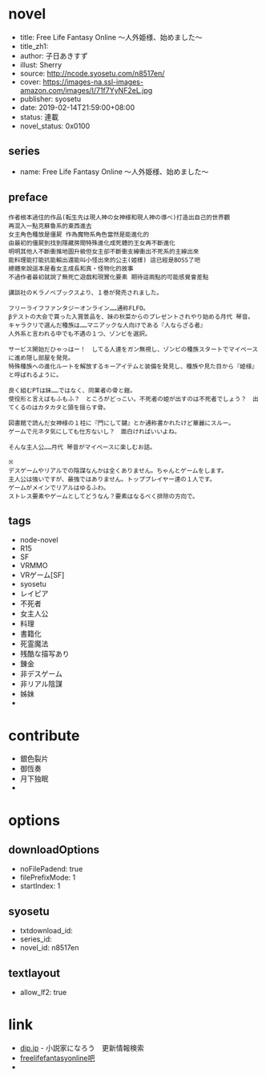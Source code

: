 # novel

- title: Free Life Fantasy Online ～人外姫様、始めました～
- title_zh1:
- author: 子日あきすず
- illust: Sherry
- source: http://ncode.syosetu.com/n8517en/
- cover: https://images-na.ssl-images-amazon.com/images/I/71f7YyNF2eL.jpg
- publisher: syosetu
- date: 2019-02-14T21:59:00+08:00
- status: 連載
- novel_status: 0x0100

## series

- name: Free Life Fantasy Online ～人外姫様、始めました～

## preface


```
作者根本過住的作品(転生先は現人神の女神様和現人神の導べ)打造出自己的世界觀
再混入一點克蘇魯系的東西進去
女主角色種放是僵屍 作為魔物系角色當然是能進化的
由最初的僵屍到找到隱藏房間特殊進化成死體的王女再不斷進化
明明其他人不斷衝推地圖升級但女主卻不斷衝支線衝出不死系的主線出來
能料理能打能抗能輸出還能叫小怪出來的公主(姬樣) 這已經是BOSS了吧
總體來說這本是看女主成長和真‧怪物化的故事
不過作者最初就說了無死亡遊戲和現實化要素 期待這兩點的可能感覺會差點

講談社のＫラノベブックスより、１巻が発売されました。

フリーライフファンタジーオンライン……通称FLFO。
βテストの大会で貰った入賞景品を、妹の秋菜からのプレゼントされやり始める月代 琴音。
キャラクリで選んだ種族は……マニアックな人向けである『人ならざる者』
人外系と言われる中でも不遇の１つ、ゾンビを選択。

サービス開始だひゃっはー！　してる人達をガン無視し、ゾンビの種族スタートでマイペースに進め隠し部屋を発見。
特殊種族への進化ルートを解放するキーアイテムと装備を発見し、種族や見た目から『姫様』と呼ばれるように。

良く組むPTは妹……ではなく、同業者の骨と鎧。
使役形と言えばもふもふ？　ところがどっこい。不死者の姫が出すのは不死者でしょう？　出てくるのはカタカタと頭を揺らす骨。

図書館で読んだ女神様の１柱に『門にして鍵』とか通称書かれたけど華麗にスルー。
ゲームで元ネタ気にしても仕方ないし？　面白ければいいよね。

そんな主人公……月代 琴音がマイペースに楽しむお話。

※
デスゲームやリアルでの陰謀なんかは全くありません。ちゃんとゲームをします。
主人公は強いですが、最強ではありません。トッププレイヤー達の１人です。
ゲームがメインでリアルはゆるふわ。
ストレス要素やゲームとしてどうなん？要素はなるべく排除の方向で。
```

## tags

- node-novel
- R15
- SF
- VRMMO
- VRゲーム[SF]
- syosetu
- レイピア
- 不死者
- 女主人公
- 料理
- 書籍化
- 死霊魔法
- 残酷な描写あり
- 錬金
- 非デスゲーム
- 非リアル陰謀
- 姊妹
- 

# contribute

- 銀色裂片
- 御恆奏
- 月下独眠
- 

# options

## downloadOptions

- noFilePadend: true
- filePrefixMode: 1
- startIndex: 1

## syosetu

- txtdownload_id:
- series_id:
- novel_id: n8517en

## textlayout

- allow_lf2: true

# link

- [dip.jp](https://narou.nar.jp/search.php?text=n8517en&novel=all&genre=all&new_genre=all&length=0&down=0&up=100) - 小説家になろう　更新情報検索
- [freelifefantasyonline吧](https://tieba.baidu.com/f?kw=freelifefantasyonline&ie=utf-8 "freelifefantasyonline")
- 
